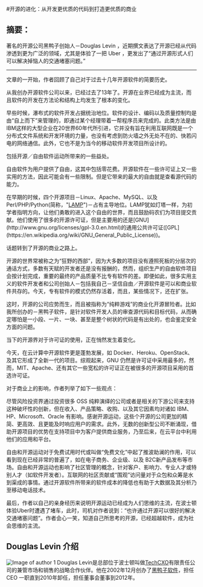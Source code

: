 #开源的进化：从开发更优质的代码到打造更优质的商业 

## 摘要：
著名的开源公司黑鸭子创始人－Douglas Levin ，近期撰文表达了开源已经从代码渗透到更为广泛的领域，尤其是体验了一把 Uber ，更发出了“通过开源形式人们可以解决掉恼人的交通堵塞问题。”

--------------------------------------------------
文章的一开始，作者回顾了自己对于过去十几年开源软件的简要历史。
>> 
从我创办开源软件公司以来，已经过去了13年了。开源在业界已经成为主流，而且软件的开发在方法论和结构上均发生了根本的变化。
>>
早些时候，瀑布式的软件开发占据统治地位。软件的设计、编码以及质量控制均是由“自上而下”来管理的，即通过某个经理带着一帮程序员来完成的。此类方法是由IBM这样的大型企业在20世界60年代所引进，它并没有旨在利用互联网既是一个分布式文件系统和开发环境的力量，也没有考虑到防火墙之外无处不在的、快若闪电的网络通信。此外，它也不是为当今的移动软件开发项目所设计的。

包括开源／自由软件运动所带来的一些益处。
>>
自由软件为用户提供了自由，这其中包括零花费。开源软件在一些许可证上又一些实用的方法，因此可能会有一些限制。但是它带来的最大的自由就是查看源代码的能力。
>>
在早期的时候，四个开源项目－Linux、Apache、MySQL、以及 Perl/PHP/Python(简称，"[LAMP](https://en.wikipedia.org/wiki/LAMP_(software_bundle))")－占有主导地位。LAMP犹如灯塔一样，为初学者指明方向，让他们勇敢的进入这个自由的世界，而且鼓励码农们为项目提交贡献。他们使用了很多的开源许可证，但是主要用的还是[GNU](http://www.gnu.org/licenses/gpl-3.0.en.html)的通用公共许可证([GPL](https://en.wikipedia.org/wiki/GNU_General_Public_License))。

话题转到了开源的商业之路上。
>>
开源的世界常被称之为“狂野的西部”，因为大多数的项目没有遵照死板的分层次的通话方式，多数有天赋的开发者还是没有报酬的，然而，组织生产的自由软件项目会按计划完成，重要的最终的产品质量不比专有软件的差。即便如此，很多实用主义的软件开发者和公司创始人－包括我自己－坚信自由／开源软件是可以和商业软件共存的。今天，专有软件的模式仍然存活着，而且，某些情况下，还在扩张。
>>
这时，开源的公司应势而生，而且被指称为“纯粹游戏”的商业化开源冒险者。比如我所创办的－黑鸭子软件，是针对软件开发人员的审查源代码和目标代码，从而确定哪怕是一小段、一片、一块、甚至是整个树状的代码是有出处的，也会鉴定安全方面的问题。

当下的开源界对于许可证的使用，正在悄然发生着变化。
>>
今天，在云计算中开源软件更是蓬勃发展，如 Docker、Heroku、OpenStack、及其它形成了全新一代的项目。综观起来，GNU 仍然是许可证中采用最多的，然而，MIT、Apache、还有其它一些宽松的许可证正在被很多的开源项目采用的首选许可证。

对于商业上的影响，作者列举了如下一些观点：
>>
尽管风险投资界通过投资很多 OSS 纯粹演绎的公司或者是相关的下游公司来支持这种破坏性的创新，但在收入、产品策略、收购、以及其它因素均对诸如 IBM、HP、Microsoft、Oracle 有影响。感谢开源运动，这些个开源的公司更加的精简、更高效、且更能及时响应用户的需求。此外，无数的创新型公司不断涌现，借助开源项目的优势在支持项目中为客户提供商业服务，乃至后来，在云平台中利用他们的应用和平台。
>>
自由和开源运动对于免费试用时代或叫做“免费文化”中起了推波助澜的作用，可以看到现在已经非常的普遍了，如在电子商务、企业级、以及 B2C新产品发布等市场。自由和开源运动也影响了社区管理的概念，针对客户、影响力、专业人才或特别人才（如软件开发者）。互联网的社区贡献或“围观”访问量对于众包和众筹是水到渠成的事情。通过开源软件所带来的软件成本的降低也有助于大数据及其分析乃至移动电话技术。


最后，作者以自己的亲身经历来说明开源运动已经成为人们思维的主流，在波士顿体验Uber时遭遇了堵车，此时，司机对作者说到：“也许通过开源可以很好的解决交通堵塞问题”。作者会心一笑，知道自己所思考的开源，已经超越软件，成为社会思维的主流。

## Douglas Levin 介绍
![Image of author 1](http://2eof2j3oc7is20vt9q3g7tlo5xe.wpengine.netdna-cdn.com/wp-content/uploads/2016/02/Doug-Levin.jpg) Douglas Levin是总部位于波士顿叫做[TechCXO](http://www.techcxo.com/)有限责任公司的兼管市场和销售的战略合作伙伴。他在2002年12月创办了[黑鸭子软件](https://www2.blackducksoftware.com/)，担任 CEO 一职直到2010年卸任，担任董事会董事到2012年。



